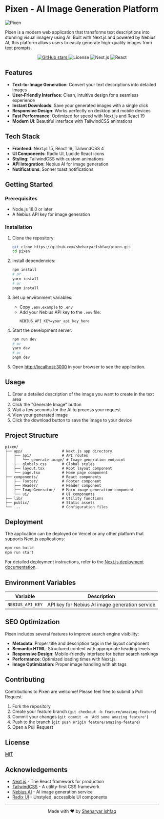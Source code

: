 # Pixen - AI Image Generation Platform

![Pixen](https://i.imgur.com/XYZ123.png) <!-- Replace with an actual screenshot of your application -->

Pixen is a modern web application that transforms text descriptions into stunning visual imagery using AI. Built with Next.js and powered by Nebius AI, this platform allows users to easily generate high-quality images from text prompts.

<p align="center">
  <a href="https://github.com/sheharyarIshfaq/pixen.git">
    <img src="https://img.shields.io/github/stars/sheharyarIshfaq/pixen?style=social" alt="GitHub stars">
  </a>
  <img src="https://img.shields.io/badge/license-MIT-blue" alt="License">
  <img src="https://img.shields.io/badge/Next.js-15-black" alt="Next.js">
  <img src="https://img.shields.io/badge/React-19-blue" alt="React">
</p>

## Features

- **Text-to-Image Generation**: Convert your text descriptions into detailed images
- **User-Friendly Interface**: Clean, intuitive design for a seamless experience
- **Instant Downloads**: Save your generated images with a single click
- **Responsive Design**: Works perfectly on desktop and mobile devices
- **Fast Performance**: Optimized for speed with Next.js and React 19
- **Modern UI**: Beautiful interface with TailwindCSS animations

## Tech Stack

- **Frontend**: Next.js 15, React 19, TailwindCSS 4
- **UI Components**: Radix UI, Lucide React icons
- **Styling**: TailwindCSS with custom animations
- **API Integration**: Nebius AI for image generation
- **Notifications**: Sonner toast notifications

## Getting Started

### Prerequisites

- Node.js 18.0 or later
- A Nebius API key for image generation

### Installation

1. Clone the repository:
   ```bash
   git clone https://github.com/sheharyarIshfaq/pixen.git
   cd pixen
   ```

2. Install dependencies:
   ```bash
   npm install
   # or
   yarn install
   # or
   pnpm install
   ```

3. Set up environment variables:
   - Copy `.env.example` to `.env`
   - Add your Nebius API key to the `.env` file:
     ```
     NEBIUS_API_KEY=your_api_key_here
     ```

4. Start the development server:
   ```bash
   npm run dev
   # or
   yarn dev
   # or
   pnpm dev
   ```

5. Open [http://localhost:3000](http://localhost:3000) in your browser to see the application.

## Usage

1. Enter a detailed description of the image you want to create in the text area
2. Click the "Generate Image" button
3. Wait a few seconds for the AI to process your request
4. View your generated image
5. Click the download button to save the image to your device

## Project Structure

```
pixen/
├── app/                  # Next.js app directory
│   ├── api/              # API routes
│   │   └── generate-image/ # Image generation endpoint
│   ├── globals.css       # Global styles
│   ├── layout.tsx        # Root layout component
│   └── page.tsx          # Home page component
├── components/           # React components
│   ├── Footer/           # Footer component
│   ├── Header/           # Header component
│   ├── ImageGenerator/   # Main image generation component
│   └── ui/               # UI components
├── lib/                  # Utility functions
├── public/               # Static assets
└── ...                   # Configuration files
```

## Deployment

The application can be deployed on Vercel or any other platform that supports Next.js applications:

```bash
npm run build
npm run start
```

For detailed deployment instructions, refer to the [Next.js deployment documentation](https://nextjs.org/docs/app/building-your-application/deploying).

## Environment Variables

| Variable | Description |
|----------|-------------|
| `NEBIUS_API_KEY` | API key for Nebius AI image generation service |

## SEO Optimization

Pixen includes several features to improve search engine visibility:

- **Metadata**: Proper title and description tags in the layout component
- **Semantic HTML**: Structured content with appropriate heading levels
- **Responsive Design**: Mobile-friendly interface for better search rankings
- **Performance**: Optimized loading times with Next.js
- **Image Optimization**: Proper image handling with alt tags

## Contributing

Contributions to Pixen are welcome! Please feel free to submit a Pull Request.

1. Fork the repository
2. Create your feature branch (`git checkout -b feature/amazing-feature`)
3. Commit your changes (`git commit -m 'Add some amazing feature'`)
4. Push to the branch (`git push origin feature/amazing-feature`)
5. Open a Pull Request

## License

[MIT](LICENSE)

## Acknowledgements

- [Next.js](https://nextjs.org/) - The React framework for production
- [TailwindCSS](https://tailwindcss.com/) - A utility-first CSS framework
- [Nebius AI](https://nebius.ai/) - AI image generation service
- [Radix UI](https://www.radix-ui.com/) - Unstyled, accessible UI components

---

<p align="center">
  Made with ❤️ by <a href="https://github.com/sheharyarIshfaq">Sheharyar Ishfaq</a>
</p>

<!-- Keywords for SEO -->
<!-- 
  AI image generation, text to image, Pixen, Next.js image generator, 
  AI art generator, Nebius AI, React image generation, TailwindCSS UI
-->
